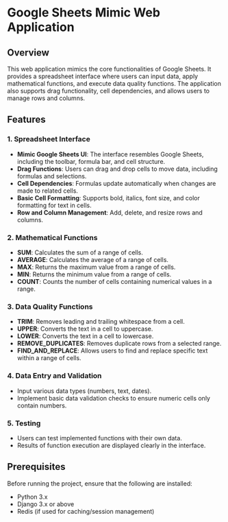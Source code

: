 # Google Sheets Mimic Web Application

## Overview
This web application mimics the core functionalities of Google Sheets. It provides a spreadsheet interface where users can input data, apply mathematical functions, and execute data quality functions. The application also supports drag functionality, cell dependencies, and allows users to manage rows and columns.

## Features
### 1. Spreadsheet Interface
- **Mimic Google Sheets UI**: The interface resembles Google Sheets, including the toolbar, formula bar, and cell structure.
- **Drag Functions**: Users can drag and drop cells to move data, including formulas and selections.
- **Cell Dependencies**: Formulas update automatically when changes are made to related cells.
- **Basic Cell Formatting**: Supports bold, italics, font size, and color formatting for text in cells.
- **Row and Column Management**: Add, delete, and resize rows and columns.

### 2. Mathematical Functions
- **SUM**: Calculates the sum of a range of cells.
- **AVERAGE**: Calculates the average of a range of cells.
- **MAX**: Returns the maximum value from a range of cells.
- **MIN**: Returns the minimum value from a range of cells.
- **COUNT**: Counts the number of cells containing numerical values in a range.

### 3. Data Quality Functions
- **TRIM**: Removes leading and trailing whitespace from a cell.
- **UPPER**: Converts the text in a cell to uppercase.
- **LOWER**: Converts the text in a cell to lowercase.
- **REMOVE_DUPLICATES**: Removes duplicate rows from a selected range.
- **FIND_AND_REPLACE**: Allows users to find and replace specific text within a range of cells.

### 4. Data Entry and Validation
- Input various data types (numbers, text, dates).
- Implement basic data validation checks to ensure numeric cells only contain numbers.

### 5. Testing
- Users can test implemented functions with their own data.
- Results of function execution are displayed clearly in the interface.

## Prerequisites
Before running the project, ensure that the following are installed:

- Python 3.x
- Django 3.x or above
- Redis (if used for caching/session management)


